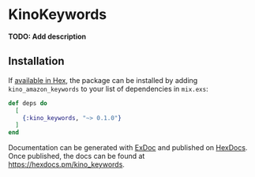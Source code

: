 # KinoKeywords

**TODO: Add description**

## Installation

If [available in Hex](https://hex.pm/docs/publish), the package can be installed
by adding `kino_amazon_keywords` to your list of dependencies in `mix.exs`:

```elixir
def deps do
  [
    {:kino_keywords, "~> 0.1.0"}
  ]
end
```

Documentation can be generated with [ExDoc](https://github.com/elixir-lang/ex_doc)
and published on [HexDocs](https://hexdocs.pm). Once published, the docs can
be found at <https://hexdocs.pm/kino_keywords>.
